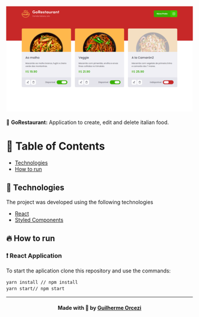 
<h3 align="center">
    <img alt="GoRestaurant" width="900" title="#logo" src="./github_assets/banner.png">
    <br>
</h3>
<p align="initial"> 🚀 <strong> GoRestaurant:</strong> Application to create, edit and delete italian food.
 </p>
 
# :pushpin: Table of Contents

- [Technologies](#tecnologias-utilizadas)
- [How to run](#como-usar)

## :rocket: Technologies

The project was developed using the following technologies

- [React](https://pt-br.reactjs.org/)
- [Styled Components](https://styled-components.com/)

## :fire: How to run

### :exclamation: React Application
To start the aplication clone this repository and use the commands:
```bash
yarn install // npm install
yarn start// npm start
```
---

<h4 align="center">
    Made with 💜 by <a href="https://www.linkedin.com/in/guilherme-orcezi" target="_blank">Guilherme Orcezi</a>
</h4>
